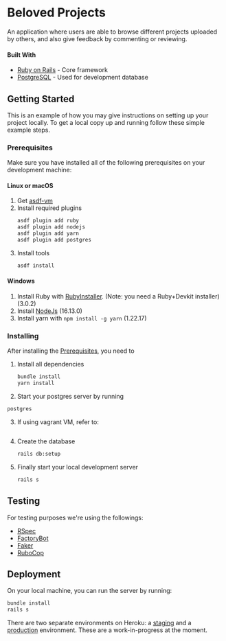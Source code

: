 # Beloved Projects
An application where users are able to browse different projects uploaded by others, and also give feedback by commenting or reviewing.
#### Built With
- [Ruby on Rails](https://rubyonrails.org/) - Core framework
- [PostgreSQL](https://www.postgresql.org/) - Used for development database
## Getting Started
This is an example of how you may give instructions on setting up your project locally. To get a local copy up and running follow these simple example steps.
### Prerequisites
Make sure you have installed all of the following prerequisites on your development machine:
#### Linux or macOS
1. Get [asdf-vm](https://asdf-vm.com/#/core-manage-asdf)
2. Install required plugins
    ```bash
    asdf plugin add ruby
    asdf plugin add nodejs
    asdf plugin add yarn
    asdf plugin add postgres
    ```
3. Install tools
   ```bash
   asdf install
   ```
#### Windows
1. Install Ruby with [RubyInstaller](https://rubyinstaller.org/downloads/archives/). (Note: you need a Ruby+Devkit installer) (3.0.2)
2. Install [NodeJs](https://nodejs.org/en/download/releases/) (16.13.0)
3. Install yarn with `npm install -g yarn` (1.22.17)
### Installing
After installing the [Prerequisites](#prerequisites), you need to

1. Install all dependencies
    ```bash
    bundle install
    yarn install
    ```
2. Start your postgres server by running
```bash
postgres
```
3. If using vagrant VM, refer to:
   ```https://github.com/smashedtoatoms/asdf-postgres#run
   ```
2. Create the database
    ```bash
    rails db:setup
    ```
4. Finally start your local development server
    ```bash
    rails s
    ```

## Testing

For testing purposes we're using the followings:
* [RSpec](https://github.com/rspec/rspec-rails)
* [FactoryBot](https://github.com/thoughtbot/factory_bot_rails)
* [Faker](https://github.com/faker-ruby/faker)
* [RuboCop](https://github.com/rubocop/rubocop-rails)

## Deployment
On your local machine, you can run the server by running:
```bash
bundle install
rails s
```
There are two separate environments on Heroku: a [staging](https://staging.beloved-projects.herokuapp.com) and a [production](https://app.beloved-projects.herokuapp.com) environment. These are a work-in-progress at the moment.
